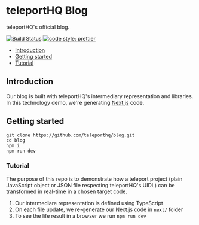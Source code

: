 # teleportHQ Blog
teleportHQ's official blog.


[![Build Status](https://travis-ci.com/teleporthq/blog.svg?branch=master)](https://travis-ci.com/teleporthq/blog)
[![code style: prettier](https://img.shields.io/badge/code_style-prettier-ff69b4.svg)](https://github.com/prettier/prettier)

- [Introduction](#introduction)
- [Getting started](#getting-started)
- [Tutorial](#tutorial)

## Introduction
Our blog is built with teleportHQ's intermediary representation and libraries. In this technology demo, we're generating [Next.js](https://nextjs.org/) code.

## Getting started

```
git clone https://github.com/teleporthq/blog.git
cd blog
npm i
npm run dev
```

### Tutorial

The purpose of this repo is to demonstrate how a teleport project (plain JavaScript object or JSON file respecting teleportHQ's UIDL) can be transformed in real-time in a chosen target code.

1. Our intermediare representation is defined using TypeScript
2. On each file update, we re-generate our Next.js code in `next/` folder
3. To see the life result in a browser we run `npm run dev`


